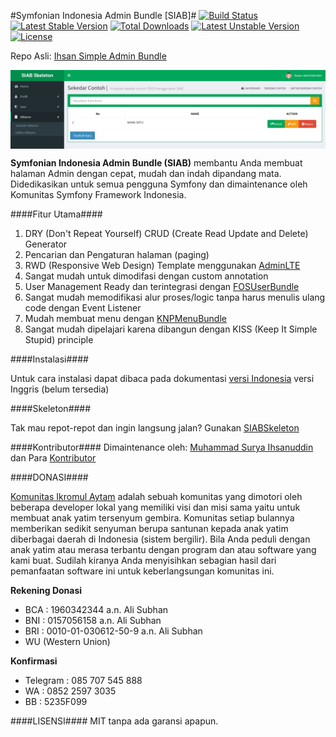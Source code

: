 #Symfonian Indonesia Admin Bundle [SIAB]#
[![Build Status](https://travis-ci.org/SymfonyId/AdminBundle.svg?branch=master)](https://travis-ci.org/SymfonyId/AdminBundle)
[![Latest Stable Version](https://poser.pugx.org/symfonyid/admin-bundle/v/stable)](https://packagist.org/packages/symfonyid/admin-bundle) [![Total Downloads](https://poser.pugx.org/symfonyid/admin-bundle/downloads)](https://packagist.org/packages/symfonyid/admin-bundle) [![Latest Unstable Version](https://poser.pugx.org/symfonyid/admin-bundle/v/unstable)](https://packagist.org/packages/symfonyid/admin-bundle) [![License](https://poser.pugx.org/symfonyid/admin-bundle/license)](https://packagist.org/packages/symfonyid/admin-bundle)


Repo Asli: [Ihsan Simple Admin Bundle](https://github.com/ihsanudin/SimpleAdminBundle)

<img src="AdminBundle.png" alt="SymfonianIndonesiaAdminBundle membantu Anda membuat halaman backend dengan cepat dan memukau" title="SymfonianIndonesiaAdminBundle" align="center" />

**Symfonian Indonesia Admin Bundle (SIAB)** membantu Anda membuat halaman Admin dengan cepat, mudah dan indah dipandang mata. Didedikasikan untuk semua pengguna Symfony dan dimaintenance oleh Komunitas Symfony Framework Indonesia.

####Fitur Utama####
1. DRY (Don't Repeat Yourself) CRUD (Create Read Update and Delete) Generator
2. Pencarian dan Pengaturan halaman (paging)
3. RWD (Responsive Web Design) Template menggunakan [AdminLTE](https://github.com/almasaeed2010/AdminLTE)
4. Sangat mudah untuk dimodifasi dengan custom annotation
6. User Management Ready dan terintegrasi dengan [FOSUserBundle](https://github.com/FriendsOfSymfony/FOSUserBundle)
7. Sangat mudah memodifikasi alur proses/logic tanpa harus menulis ulang code dengan Event Listener
8. Mudah membuat menu dengan [KNPMenuBundle](https://github.com/KnpLabs/KnpMenuBundle)
9. Sangat mudah dipelajari karena dibangun dengan KISS (Keep It Simple Stupid) principle

####Instalasi####

Untuk cara instalasi dapat dibaca pada dokumentasi [versi Indonesia](Resources/doc/id/instalation.md) versi Inggris (belum tersedia)

####Skeleton####

Tak mau repot-repot dan ingin langsung jalan? Gunakan [SIABSkeleton](https://github.com/SymfonyId/Skeleton)

####Kontributor####
Dimaintenance oleh: [Muhammad Surya Ihsanuddin](https://github.com/ihsanudin) dan Para [Kontributor](https://github.com/SymfonyId/AdminBundle/graphs/contributors)

####DONASI####

[Komunitas Ikromul Aytam](https://www.facebook.com/pages/Komunitas-Ikromul-Aytam-KIA/302682336596867) adalah sebuah komunitas yang dimotori oleh beberapa developer lokal yang memiliki visi dan misi sama
yaitu untuk membuat anak yatim tersenyum gembira. Komunitas setiap bulannya memberikan sedikit senyuman berupa santunan
kepada anak yatim diberbagai daerah di Indonesia (sistem bergilir). Bila Anda peduli dengan anak yatim atau merasa terbantu
dengan program dan atau software yang kami buat. Sudilah kiranya Anda menyisihkan sebagian hasil dari pemanfaatan software ini
untuk keberlangsungan komunitas ini.

**Rekening Donasi**
- BCA : 1960342344 a.n. Ali Subhan
- BNI : 0157056158 a.n. Ali Subhan
- BRI : 0010-01-030612-50-9 a.n. Ali Subhan
- WU (Western Union)

**Konfirmasi**
- Telegram : 085 707 545 888
- WA : 0852 2597 3035
- BB : 5235F099

####LISENSI####
MIT tanpa ada garansi apapun.
